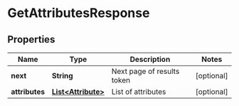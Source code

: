 

# GetAttributesResponse


## Properties

| Name | Type | Description | Notes |
|------------ | ------------- | ------------- | -------------|
|**next** | **String** | Next page of results token |  [optional] |
|**attributes** | [**List&lt;Attribute&gt;**](Attribute.md) | List of attributes |  [optional] |



